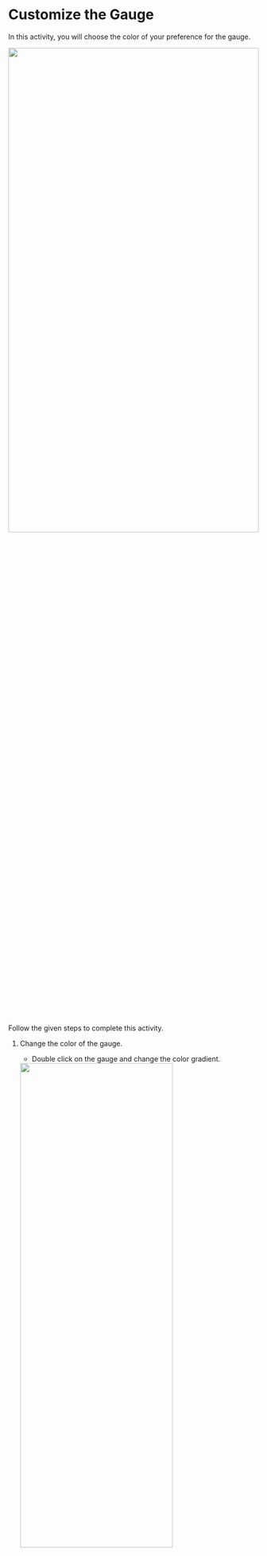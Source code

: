 Customize the Gauge
======================
In this activity, you will choose the color of your preference for the gauge.








<img src= "https://s3.amazonaws.com/media-p.slid.es/uploads/1525749/images/11095495/AA1.gif" width = "100%" height = "50%">








Follow the given steps to complete this activity.








1. Change the color of the gauge.


    * Double click on the gauge and change the color gradient.




    <img src= "https://s3.amazonaws.com/media-p.slid.es/uploads/1525749/images/11095609/pasted-from-clipboard.png" width = "80%" height = "50%">


* Click on the 'Deploy' button to observe the changes.
